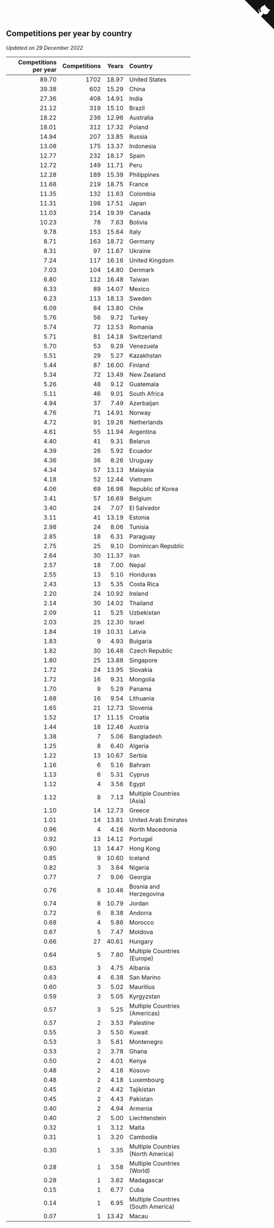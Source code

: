 ## Competitions per year by country

*Updated on 29 December 2022*

| Competitions per year | Competitions | Years | Country |
| ---: | ---: | ---: | :--- |
| 89.70 | 1702 | 18.97 | United States |
| 39.38 | 602 | 15.29 | China |
| 27.36 | 408 | 14.91 | India |
| 21.12 | 319 | 15.10 | Brazil |
| 18.22 | 236 | 12.96 | Australia |
| 18.01 | 312 | 17.32 | Poland |
| 14.94 | 207 | 13.85 | Russia |
| 13.08 | 175 | 13.37 | Indonesia |
| 12.77 | 232 | 18.17 | Spain |
| 12.72 | 149 | 11.71 | Peru |
| 12.28 | 189 | 15.39 | Philippines |
| 11.68 | 219 | 18.75 | France |
| 11.35 | 132 | 11.63 | Colombia |
| 11.31 | 198 | 17.51 | Japan |
| 11.03 | 214 | 19.39 | Canada |
| 10.23 | 78 | 7.63 | Bolivia |
| 9.78 | 153 | 15.64 | Italy |
| 8.71 | 163 | 18.72 | Germany |
| 8.31 | 97 | 11.67 | Ukraine |
| 7.24 | 117 | 16.16 | United Kingdom |
| 7.03 | 104 | 14.80 | Denmark |
| 6.80 | 112 | 16.48 | Taiwan |
| 6.33 | 89 | 14.07 | Mexico |
| 6.23 | 113 | 18.13 | Sweden |
| 6.09 | 84 | 13.80 | Chile |
| 5.76 | 56 | 9.72 | Turkey |
| 5.74 | 72 | 12.53 | Romania |
| 5.71 | 81 | 14.18 | Switzerland |
| 5.70 | 53 | 9.29 | Venezuela |
| 5.51 | 29 | 5.27 | Kazakhstan |
| 5.44 | 87 | 16.00 | Finland |
| 5.34 | 72 | 13.49 | New Zealand |
| 5.26 | 48 | 9.12 | Guatemala |
| 5.11 | 46 | 9.01 | South Africa |
| 4.94 | 37 | 7.49 | Azerbaijan |
| 4.76 | 71 | 14.91 | Norway |
| 4.72 | 91 | 19.26 | Netherlands |
| 4.61 | 55 | 11.94 | Argentina |
| 4.40 | 41 | 9.31 | Belarus |
| 4.39 | 26 | 5.92 | Ecuador |
| 4.36 | 36 | 8.26 | Uruguay |
| 4.34 | 57 | 13.13 | Malaysia |
| 4.18 | 52 | 12.44 | Vietnam |
| 4.06 | 69 | 16.98 | Republic of Korea |
| 3.41 | 57 | 16.69 | Belgium |
| 3.40 | 24 | 7.07 | El Salvador |
| 3.11 | 41 | 13.19 | Estonia |
| 2.98 | 24 | 8.06 | Tunisia |
| 2.85 | 18 | 6.31 | Paraguay |
| 2.75 | 25 | 9.10 | Dominican Republic |
| 2.64 | 30 | 11.37 | Iran |
| 2.57 | 18 | 7.00 | Nepal |
| 2.55 | 13 | 5.10 | Honduras |
| 2.43 | 13 | 5.35 | Costa Rica |
| 2.20 | 24 | 10.92 | Ireland |
| 2.14 | 30 | 14.02 | Thailand |
| 2.09 | 11 | 5.25 | Uzbekistan |
| 2.03 | 25 | 12.30 | Israel |
| 1.84 | 19 | 10.31 | Latvia |
| 1.83 | 9 | 4.93 | Bulgaria |
| 1.82 | 30 | 16.48 | Czech Republic |
| 1.80 | 25 | 13.88 | Singapore |
| 1.72 | 24 | 13.95 | Slovakia |
| 1.72 | 16 | 9.31 | Mongolia |
| 1.70 | 9 | 5.29 | Panama |
| 1.68 | 16 | 9.54 | Lithuania |
| 1.65 | 21 | 12.73 | Slovenia |
| 1.52 | 17 | 11.15 | Croatia |
| 1.44 | 18 | 12.46 | Austria |
| 1.38 | 7 | 5.06 | Bangladesh |
| 1.25 | 8 | 6.40 | Algeria |
| 1.22 | 13 | 10.67 | Serbia |
| 1.16 | 6 | 5.16 | Bahrain |
| 1.13 | 6 | 5.31 | Cyprus |
| 1.12 | 4 | 3.56 | Egypt |
| 1.12 | 8 | 7.13 | Multiple Countries (Asia) |
| 1.10 | 14 | 12.73 | Greece |
| 1.01 | 14 | 13.81 | United Arab Emirates |
| 0.96 | 4 | 4.16 | North Macedonia |
| 0.92 | 13 | 14.12 | Portugal |
| 0.90 | 13 | 14.47 | Hong Kong |
| 0.85 | 9 | 10.60 | Iceland |
| 0.82 | 3 | 3.64 | Nigeria |
| 0.77 | 7 | 9.06 | Georgia |
| 0.76 | 8 | 10.46 | Bosnia and Herzegovina |
| 0.74 | 8 | 10.79 | Jordan |
| 0.72 | 6 | 8.38 | Andorra |
| 0.68 | 4 | 5.86 | Morocco |
| 0.67 | 5 | 7.47 | Moldova |
| 0.66 | 27 | 40.61 | Hungary |
| 0.64 | 5 | 7.80 | Multiple Countries (Europe) |
| 0.63 | 3 | 4.75 | Albania |
| 0.63 | 4 | 6.38 | San Marino |
| 0.60 | 3 | 5.02 | Mauritius |
| 0.59 | 3 | 5.05 | Kyrgyzstan |
| 0.57 | 3 | 5.25 | Multiple Countries (Americas) |
| 0.57 | 2 | 3.53 | Palestine |
| 0.55 | 3 | 5.50 | Kuwait |
| 0.53 | 3 | 5.61 | Montenegro |
| 0.53 | 2 | 3.78 | Ghana |
| 0.50 | 2 | 4.01 | Kenya |
| 0.48 | 2 | 4.16 | Kosovo |
| 0.48 | 2 | 4.18 | Luxembourg |
| 0.45 | 2 | 4.42 | Tajikistan |
| 0.45 | 2 | 4.43 | Pakistan |
| 0.40 | 2 | 4.94 | Armenia |
| 0.40 | 2 | 5.00 | Liechtenstein |
| 0.32 | 1 | 3.12 | Malta |
| 0.31 | 1 | 3.20 | Cambodia |
| 0.30 | 1 | 3.35 | Multiple Countries (North America) |
| 0.28 | 1 | 3.58 | Multiple Countries (World) |
| 0.28 | 1 | 3.62 | Madagascar |
| 0.15 | 1 | 6.77 | Cuba |
| 0.14 | 1 | 6.95 | Multiple Countries (South America) |
| 0.07 | 1 | 13.42 | Macau |


<a href="https://github.com/jonatanklosko/wca_statistics" class="github-corner" aria-label="View source on Github"><svg width="80" height="80" viewBox="0 0 250 250" style="fill:#151513; color:#fff; position: absolute; top: 0; border: 0; right: 0;" aria-hidden="true"><path d="M0,0 L115,115 L130,115 L142,142 L250,250 L250,0 Z"></path><path d="M128.3,109.0 C113.8,99.7 119.0,89.6 119.0,89.6 C122.0,82.7 120.5,78.6 120.5,78.6 C119.2,72.0 123.4,76.3 123.4,76.3 C127.3,80.9 125.5,87.3 125.5,87.3 C122.9,97.6 130.6,101.9 134.4,103.2" fill="currentColor" style="transform-origin: 130px 106px;" class="octo-arm"></path><path d="M115.0,115.0 C114.9,115.1 118.7,116.5 119.8,115.4 L133.7,101.6 C136.9,99.2 139.9,98.4 142.2,98.6 C133.8,88.0 127.5,74.4 143.8,58.0 C148.5,53.4 154.0,51.2 159.7,51.0 C160.3,49.4 163.2,43.6 171.4,40.1 C171.4,40.1 176.1,42.5 178.8,56.2 C183.1,58.6 187.2,61.8 190.9,65.4 C194.5,69.0 197.7,73.2 200.1,77.6 C213.8,80.2 216.3,84.9 216.3,84.9 C212.7,93.1 206.9,96.0 205.4,96.6 C205.1,102.4 203.0,107.8 198.3,112.5 C181.9,128.9 168.3,122.5 157.7,114.1 C157.9,116.9 156.7,120.9 152.7,124.9 L141.0,136.5 C139.8,137.7 141.6,141.9 141.8,141.8 Z" fill="currentColor" class="octo-body"></path></svg></a><style>.github-corner:hover .octo-arm{animation:octocat-wave 560ms ease-in-out}@keyframes octocat-wave{0%,100%{transform:rotate(0)}20%,60%{transform:rotate(-25deg)}40%,80%{transform:rotate(10deg)}}@media (max-width:500px){.github-corner:hover .octo-arm{animation:none}.github-corner .octo-arm{animation:octocat-wave 560ms ease-in-out}}</style>
